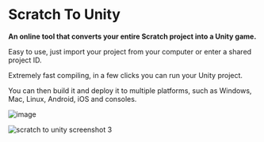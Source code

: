 # Scratch To Unity
**An online tool that converts your entire Scratch project into a Unity game.**

Easy to use, just import your project from your computer or enter a shared project ID.

Extremely fast compiling, in a few clicks you can run your Unity project.

You can then build it and deploy it to multiple platforms, such as Windows, Mac, Linux, Android, iOS and consoles.

![image](https://github.com/user-attachments/assets/6725a04f-8e6b-4f07-89d5-a9c02ae0b559)

![scratch to unity screenshot 3](https://github.com/Lythox-Supreme/Scratch-To-Unity/assets/139252857/18465ee6-5a37-4511-8208-22656ef86a0a)
